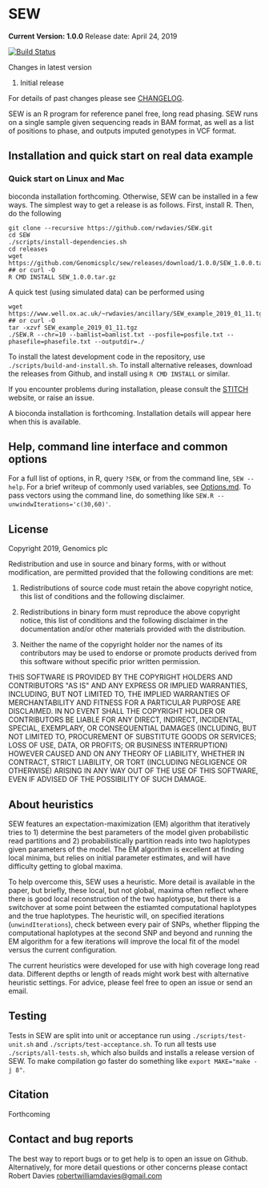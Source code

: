 SEW
===
**__Current Version: 1.0.0__**
Release date: April 24, 2019

[![Build Status](https://travis-ci.org/rwdavies/SEW.svg)](https://travis-ci.org/rwdavies/SEW)

Changes in latest version

1. Initial release

For details of past changes please see [CHANGELOG](CHANGELOG.md).

SEW is an R program for reference panel free, long read phasing. SEW runs on a single sample given sequencing reads in BAM format, as well as a list of positions to phase, and outputs imputed genotypes in VCF format.

## Installation and quick start on real data example

### Quick start on Linux and Mac

bioconda installation forthcoming. Otherwise, SEW can be installed in a few ways. The simplest way to get a release is as follows. First, install R. Then, do the following 
```
git clone --recursive https://github.com/rwdavies/SEW.git
cd SEW
./scripts/install-dependencies.sh
cd releases
wget https://github.com/Genomicsplc/sew/releases/download/1.0.0/SEW_1.0.0.tar.gz ## or curl -O
R CMD INSTALL SEW_1.0.0.tar.gz
```

A quick test (using simulated data) can be performed using 
```
wget https://www.well.ox.ac.uk/~rwdavies/ancillary/SEW_example_2019_01_11.tgz ## or curl -O
tar -xzvf SEW_example_2019_01_11.tgz
./SEW.R --chr=10 --bamlist=bamlist.txt --posfile=posfile.txt --phasefile=phasefile.txt --outputdir=./
```

To install the latest development code in the repository, use `./scripts/build-and-install.sh`. To install alternative releases, download the releases from Github, and install using `R CMD INSTALL` or similar.

If you encounter problems during installation, please consult the [STITCH](https://github.com/rwdavies/STITCH) website, or raise an issue.

A bioconda installation is forthcoming. Installation details will appear here when this is available.

## Help, command line interface and common options

For a full list of options, in R, query `?SEW`, or from the command line, `SEW --help`. For a brief writeup of commonly used variables, see [Options.md](Options.md). To pass vectors using the command line, do something like `SEW.R --unwindwIterations='c(30,60)'`.

## License

Copyright 2019, Genomics plc

Redistribution and use in source and binary forms, with or without modification, are permitted provided that the following conditions are met:

1. Redistributions of source code must retain the above copyright notice, this list of conditions and the following disclaimer.

2. Redistributions in binary form must reproduce the above copyright notice, this list of conditions and the following disclaimer in the documentation and/or other materials provided with the distribution.

3. Neither the name of the copyright holder nor the names of its contributors may be used to endorse or promote products derived from this software without specific prior written permission.

THIS SOFTWARE IS PROVIDED BY THE COPYRIGHT HOLDERS AND CONTRIBUTORS "AS IS" AND ANY EXPRESS OR IMPLIED WARRANTIES, INCLUDING, BUT NOT LIMITED TO, THE IMPLIED WARRANTIES OF MERCHANTABILITY AND FITNESS FOR A PARTICULAR PURPOSE ARE DISCLAIMED. IN NO EVENT SHALL THE COPYRIGHT HOLDER OR CONTRIBUTORS BE LIABLE FOR ANY DIRECT, INDIRECT, INCIDENTAL, SPECIAL, EXEMPLARY, OR CONSEQUENTIAL DAMAGES (INCLUDING, BUT NOT LIMITED TO, PROCUREMENT OF SUBSTITUTE GOODS OR SERVICES; LOSS OF USE, DATA, OR PROFITS; OR BUSINESS INTERRUPTION) HOWEVER CAUSED AND ON ANY THEORY OF LIABILITY, WHETHER IN CONTRACT, STRICT LIABILITY, OR TORT (INCLUDING NEGLIGENCE OR OTHERWISE) ARISING IN ANY WAY OUT OF THE USE OF THIS SOFTWARE, EVEN IF ADVISED OF THE POSSIBILITY OF SUCH DAMAGE.

## About heuristics

SEW features an expectation-maximization (EM) algorithm that iteratively tries to 1) determine the best parameters of the model given probabilistic read partitions and 2) probabilistically partition reads into two haplotypes given parameters of the model. The EM algorithm is excellent at finding local minima, but relies on initial parameter estimates, and will have difficulty getting to global maxima.

To help overcome this, SEW uses a heuristic. More detail is available in the paper, but briefly, these local, but not global, maxima often reflect where there is good local reconstruction of the two haplotypse, but there is a switchover at some point between the estiamted computational haplotypes and the true haplotypes. The heuristic will, on specified iterations (`unwindIterations`), check between every pair of SNPs, whether flipping the computational haplotypes at the second SNP and beyond and running the EM algorithm for a few iterations will improve the local fit of the model versus the current configuration.

The current heuristics were developed for use with high coverage long read data. Different depths or length of reads might work best with alternative heuristic settings. For advice, please feel free to open an issue or send an email. 

## Testing

Tests in SEW are split into unit or acceptance run using ```./scripts/test-unit.sh``` and ```./scripts/test-acceptance.sh```. To run all tests use ```./scripts/all-tests.sh```, which also builds and installs a release version of SEW. To make compilation go faster do something like ```export MAKE="make -j 8"```.

## Citation

Forthcoming

## Contact and bug reports

The best way to report bugs or to get help is to open an issue on Github. Alternatively, for more detail questions or other concerns please contact Robert Davies robertwilliamdavies@gmail.com
